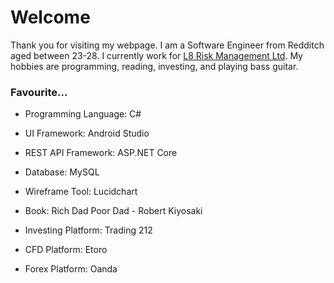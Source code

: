 # Welcome

Thank you for visiting my webpage. I am a Software Engineer from Redditch aged between 23-28. I currently work for [L8 Risk Management Ltd](https://l8risk.co.uk). My hobbies are programming, reading, investing, and playing bass guitar.

### Favourite...
- Programming Language: C#
- UI Framework: Android Studio
- REST API Framework: ASP.NET Core
- Database: MySQL
- Wireframe Tool: Lucidchart

- Book: Rich Dad Poor Dad - Robert Kiyosaki
- Investing Platform: Trading 212
- CFD Platform: Etoro
- Forex Platform: Oanda
